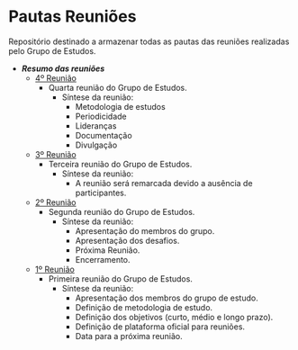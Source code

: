 # Pautas Reuniões

Repositório destinado a armazenar todas as pautas das reuniões realizadas pelo Grupo de Estudos.

- ***Resumo das reuniões***
    - [4º Reunião](4_reuniao_13_12_2017.md)
        - Quarta reunião do Grupo de Estudos.
            - Síntese da reunião:
                - Metodologia de estudos 
                - Periodicidade
                - Lideranças
                - Documentação
                - Divulgação
    - [3º Reunião](3_reuniao_22_11_2017.md)
        - Terceira reunião do Grupo de Estudos.
            - Síntese da reunião:
                - A reunião será remarcada devido a ausência de participantes.
    - [2º Reunião](2_reuniao_25_10_2017.md)
        - Segunda reunião do Grupo de Estudos.
            - Síntese da reunião:
                - Apresentação do membros do grupo.
                - Apresentação dos desafios.
                - Próxima Reunião.
                - Encerramento.
    - [1º Reunião](1_reuniao_27_09_2017.md)
        - Primeira reunião do Grupo de Estudos.
            - Síntese da reunião:
                - Apresentação dos membros do grupo de estudo.
                - Definição de metodologia de estudo.
                - Definição dos objetivos (curto, médio e longo prazo).
                - Definição de plataforma oficial para reuniões.
                - Data para a próxima reunião.